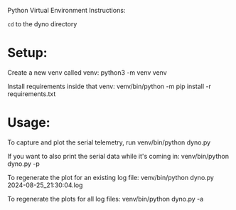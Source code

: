 Python Virtual Environment Instructions:

`cd` to the dyno directory

# Setup:

Create a new venv called venv:
    python3 -m venv venv

Install requirements inside that venv:
    venv/bin/python -m pip install -r requirements.txt

# Usage:

To capture and plot the serial telemetry, run 
    venv/bin/python dyno.py

If you want to also print the serial data while it's coming in:
    venv/bin/python dyno.py -p

To regenerate the plot for an existing log file:
    venv/bin/python dyno.py 2024-08-25_21:30:04.log

To regenerate the plots for all log files:
    venv/bin/python dyno.py -a
